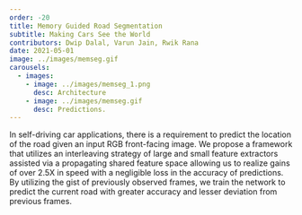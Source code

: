 ```yaml
---
order: -20
title: Memory Guided Road Segmentation
subtitle: Making Cars See the World
contributors: Dwip Dalal, Varun Jain, Rwik Rana
date: 2021-05-01
image: ../images/memseg.gif
carousels: 
  - images: 
    - image: ../images/memseg_1.png
      desc: Architecture
    - image: ../images/memseg.gif
      desc: Predictions.
---
```


In self-driving car applications, there is a requirement to predict the location of the road given an input RGB front-facing image. We propose a framework that utilizes an interleaving strategy of large and small feature extractors assisted via a propagating shared feature space allowing us to realize gains of over 2.5X in speed with a negligible loss in the accuracy of predictions. By utilizing the gist of previously observed frames, we train the network to predict the current road with greater accuracy and lesser deviation from previous frames.